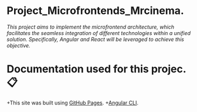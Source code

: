 # Project_Microfrontends_Mrcinema. #

_This project aims to implement the microfrontend architecture, which facilitates the seamless integration of different technologies within a unified solution. Specifically, Angular and React will be leveraged to achieve this objective._

# Documentation used for this projec. 📋 #

+This site was built using [GitHub Pages](https://pages.github.com/).
+[Angular CLI](https://angular.io/cli).


